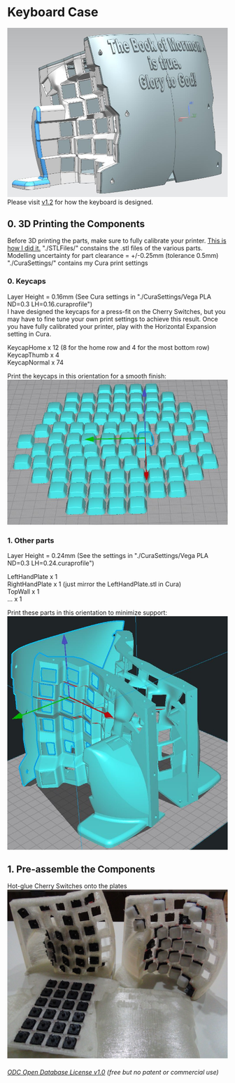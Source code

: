 # Keyboard Case
![](Case0.JPG)
Please visit [v1.2](https://github.com/YangPiCui/ErgonomicVerticalKeyboard/tree/master/EVK_v1.2/Case#siemens-nx-modelling) for how the keyboard is designed.  

## 0. 3D Printing the Components
Before 3D printing the parts, make sure to fully calibrate your printer. [This is how I did it.](https://github.com/YangPiCui/3DPrinterCalibrationAndTuning/tree/master/DoogellVegaWithPLA) 
"./STLFiles/" constains the .stl files of the various parts. Modelling uncertainty for part clearance = +/-0.25mm (tolerance 0.5mm)  
"./CuraSettings/" contains my Cura print settings  
  
### 0. Keycaps
Layer Height = 0.16mm (See Cura settings in "./CuraSettings/Vega PLA ND=0.3 LH=0.16.curaprofile")  
I have designed the keycaps for a press-fit on the Cherry Switches, but you may have to fine tune your own print settings to achieve this result. Once you have fully calibrated your printer, play with the Horizontal Expansion setting in Cura. 

KeycapHome x 12 (8 for the home row and 4 for the most bottom row)  
KeycapThumb x 4  
KeycapNormal x 74  
  
Print the keycaps in this orientation for a smooth finish:  
![](KeycapOrientation.JPG)  

### 1. Other parts
Layer Height = 0.24mm (See the settings in "./CuraSettings/Vega PLA ND=0.3 LH=0.24.curaprofile")  
  
LeftHandPlate x 1  
RightHandPlate x 1 (just mirror the LeftHandPlate.stl in Cura)  
TopWall x 1  
... x 1  

Print these parts in this orientation to minimize support:
![](HandPlateOrientation.JPG)

## 1. Pre-assemble the Components
Hot-glue Cherry Switches onto the plates  
![](Hot-glueSwitches.JPG)  


###### [ODC Open Database License v1.0](https://choosealicense.com/appendix/)  (free but no patent or commercial use)